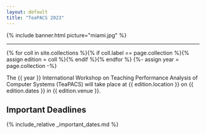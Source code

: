 ```yaml
---
layout: default
title: "TeaPACS 2023"
---
```


{% include banner.html picture="miami.jpg" %}<!-- @IGNORE PREVIOUS: link -->

---

{% for coll in site.collections %}{% if coll.label == page.collection %}{% assign edition = coll %}{% endif %}{% endfor %}
{%- assign year = page.collection -%}

The {{ year }} International Workshop on Teaching Performance Analysis of Computer Systems (TeaPACS) will take place at {{ edition.location }} on {{ edition.dates }} in {{ edition.venue }}.

## Important Deadlines

{% include_relative _important_dates.md %}
